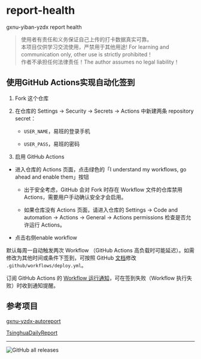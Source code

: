 # report-health
gxnu-yiban-yzdx report health

> 使用者有责任和义务保证自己上传的打卡数据真实可靠。  
> 本项目仅供学习交流使用，严禁用于其他用途! For learning and communication only, other use is strictly prohibited！  
> 作者不承担任何法律责任！The author assumes no legal liability！  

## 使用GitHub Actions实现自动化签到

1. Fork 这个仓库

2. 在仓库的 Settings -> Security -> Secrets -> Actions 中新建两条 repository secret：

   - `USER_NAME`，易班的登录手机

   - `USER_PASS`，易班的密码  

3. 启用 GitHub Actions

- 进入仓库的 Actions 页面，点击绿色的「I understand my workflows, go ahead and enable them」按钮

   - 出于安全考虑，GitHub 会对 Fork 时存在 Workflow 文件的仓库禁用 Actions，需要用户手动确认安全才会启用。

   - 如果仓库没有 Actions 页面，请进入仓库的 Settings -> Code and automation -> Actions -> General -> Actions permissions 检查是否允许运行 Actions。

- 点击右侧enable workflow

默认每周一自动触发两次 Workflow （GitHub Actions 高负载时可能延迟）。如需修改为其他时间或条件下签到，可按照 GitHub [文档](https://docs.github.com/cn/actions/using-workflows/triggering-a-workflow)修改 `.github/workflows/deploy.yml`。

订阅 GitHub Actions 的 [Workflow 运行通知](https://docs.github.com/cn/actions/monitoring-and-troubleshooting-workflows/notifications-for-workflow-runs)，可在签到失败（Workflow 执行失败）时收到通知提醒。

## 参考项目

[gxnu-yzdx-autoreport](https://github.com/Universoar/gxnu-yzdx-autoreport)  

[TsinghuaDailyReport](https://github.com/naihaishy/TsinghuaDailyReport)

---

![GitHub all releases](https://img.shields.io/github/downloads/dx87c/report-health/total)

